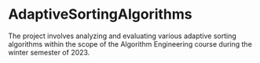 # AdaptiveSortingAlgorithms
The project involves analyzing and evaluating various adaptive sorting algorithms within the scope of the Algorithm Engineering course during the winter semester of 2023. 
